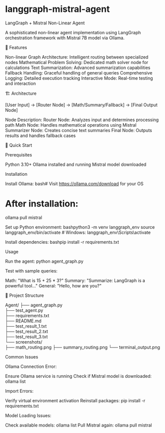 # langgraph-mistral-agent


LangGraph + Mistral Non-Linear Agent


A sophisticated non-linear agent implementation using LangGraph orchestration framework with Mistral 7B model via Ollama.

🎯 Features


Non-linear Graph Architecture: Intelligent routing between specialized nodes
Mathematical Problem Solving: Dedicated math solver node for calculations
Text Summarization: Advanced summarization capabilities
Fallback Handling: Graceful handling of general queries
Comprehensive Logging: Detailed execution tracking
Interactive Mode: Real-time testing and interaction

🏗️ Architecture


[User Input] → [Router Node] → [Math/Summary/Fallback] → [Final Output Node]

Node Description:
Router Node: Analyzes input and determines processing path
Math Node: Handles mathematical operations using Mistral
Summarizer Node: Creates concise text summaries
Final Node: Outputs results and handles fallback cases


🚀 Quick Start


Prerequisites

Python 3.10+
Ollama installed and running
Mistral model downloaded

Installation

Install Ollama:
bash# Visit https://ollama.com/download for your OS
# After installation:
ollama pull mistral

Set up Python environment:
bashpython3 -m venv langgraph_env
source langgraph_env/bin/activate  # Windows: langgraph_env\Scripts\activate

Install dependencies:
bashpip install -r requirements.txt


Usage

Run the agent:
python agent_graph.py

Test with sample queries:

Math: "What is 15 + 25 * 3?"
Summary: "Summarize: LangGraph is a powerful tool..."
General: "Hello, how are you?"


📁 Project Structure


Agent/
├── agent_graph.py      
├── test_agent.py        
├── requirements.txt     
├── README.md          
├── test_result_1.txt     
├── test_result_2.txt     
├── test_result_3.txt      
└── screenshots/           
    ├── math_routing.png
    ├── summary_routing.png
    └── terminal_output.png


Common Issues

Ollama Connection Error:

Ensure Ollama service is running
Check if Mistral model is downloaded: ollama list


Import Errors:

Verify virtual environment activation
Reinstall packages: pip install -r requirements.txt


Model Loading Issues:

Check available models: ollama list
Pull Mistral again: ollama pull mistral
